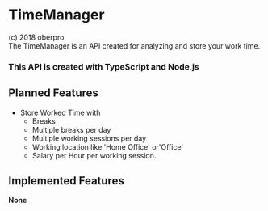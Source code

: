 # TimeManager #
(c) 2018 oberpro  
The TimeManager is an API created for analyzing and store your work time.  
 
### This API is created with TypeScript and Node.js ###
## Planned Features ##
* Store Worked Time with
    * Breaks
    * Multiple breaks per day
    * Multiple working sessions per day
    * Working location like 'Home Office' or'Office'
    * Salary per Hour per working session.
## Implemented Features ##
**None**